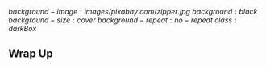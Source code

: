 $background-image:images/pixabay.com/zipper.jpg$
$background:black$
$background-size:cover$
$background-repeat:no-repeat$
$class:darkBox$

## Wrap Up